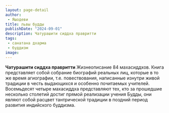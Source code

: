 ```yaml
---
layout: page-detail
author:
 - Яшодеви
title: львы будды
publishDate: "2024-09-01"
description: Чатурашити сиддха правритти
tags:
 - санатана дхарма
 - буддизм
image: 
---
```


__Чатурашити сиддха правритти__
Жизнеописание 84 махасиддхов. Книга представляет собой собрание биографий реальных лиц, которые в то же время агиографии, т.е. повествования, написанные изнутри живой традиции в честь выдающихся и особенно почитаемых учителей. Восемьдесят четыре махасиддха представляют тех, кто за прошедшие несколько столетий достиг прямой реализации учения Будды, они являют собой расцвет тантрической традиции в поздний период развития индийского буддизма.

